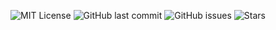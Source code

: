 ![MIT License](https://img.shields.io/github/license/shroomtop/15-Layer-Key-Layout)
![GitHub last commit](https://img.shields.io/github/last-commit/shroomtop/15-Layer-Key-Layout)
![GitHub issues](https://img.shields.io/github/issues/shroomtop/15-Layer-Key-Layout)
![Stars](https://img.shields.io/github/stars/shroomtop/15-Layer-Key-Layout?style=social)
